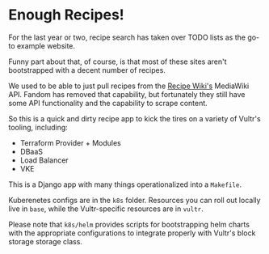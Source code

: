 # Enough Recipes!

For the last year or two, recipe search has taken over TODO lists as
the go-to example website.

Funny part about that, of course, is that most of these sites aren't
bootstrapped with a decent number of recipes.

We used to be able to just pull recipes from the
[Recipe Wiki's](https://recipes.fandom.com) MediaWiki API.
Fandom has removed that capability, but fortunately
they still have some API functionality and the capability to scrape content.

So this is a quick and dirty recipe app to kick the tires on
a variety of Vultr's tooling, including:

- Terraform Provider + Modules
- DBaaS
- Load Balancer
- VKE

This is a Django app with many things operationalized into a `Makefile`.

Kuberenetes configs are in the `k8s` folder. Resources you can roll out locally
live in `base`, while the Vultr-specific resources are in `vultr`.

Please note that `k8s/helm` provides scripts for bootstrapping helm charts
with the appropriate configurations to integrate properly with Vultr's
block storage storage class.
